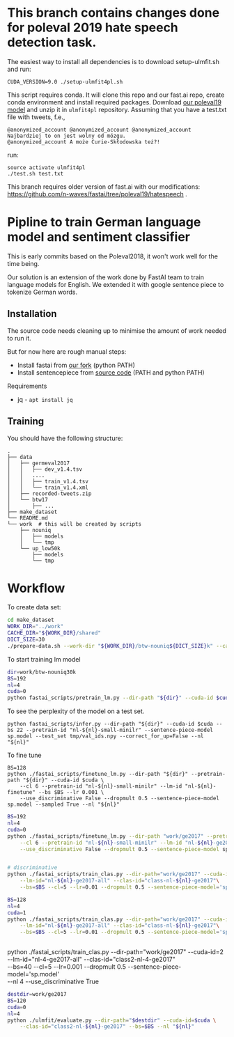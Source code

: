 # This branch contains changes done for poleval 2019 hate speech detection task.

The easiest way to install all dependencies is to download setup-ulmfit.sh and run:

```
CUDA_VERSION=9.0 ./setup-ulmfit4pl.sh
```

This script requires conda. It will clone this repo and our fast.ai repo, create conda environment and install required packages. Download [our poleval19 model](https://n-waves.com/poleval2019-task6-model) and unzip it in `ulmfit4pl` repository. Assuming that you have a test.txt file with tweets, f.e.,

```
@anonymized_account @anonymized_account @anonymized_account Najbardziej to on jest wolny od mózgu.
@anonymized_account A może Curie-Skłodowska też?!
```

run:

```
source activate ulmfit4pl
./test.sh test.txt
```


This branch requires older version of fast.ai with our modifications: https://github.com/n-waves/fastai/tree/poleval19/hatespeech .

# Pipline to train German language model and sentiment classifier

This is early commits based on the Poleval2018, it won't work well for the time being.

Our solution is an extension of the work done by FastAI team to train language models for English.
We extended it with google sentence piece to tokenize German words. 


## Installation
The source code needs cleaning up to minimise the amount of work needed to run it.

But for now here are rough manual steps:

- Install fastai from [our fork](https://github.com/n-waves/fastai/releases/tag/poleval2018) (python PATH) 
- Install sentencepiece from [source code](https://github.com/google/sentencepiece/) (PATH and python PATH)

Requirements
- jq  - `apt install jq`

## Training
You should have the following structure:
```
.
├── data
│   ├── germeval2017
│   │   ├── dev_v1.4.tsv
│   │   ....
│   │   ├── train_v1.4.tsv
│   │   └── train_v1.4.xml
│   ├── recorded-tweets.zip
│   └── btw17
│       ├── ...
├── make_dataset
└── README.md
└── work  # this will be created by scripts
    ├── nouniq
    │   ├── models
    │   └── tmp
    └── up_low50k
        ├── models
        └── tmp 
```

# Workflow

To create data set:
```bash
cd make_dataset
WORK_DIR="../work"
CACHE_DIR="${WORK_DIR}/shared"
DICT_SIZE=30
./prepare-data.sh --work-dir "${WORK_DIR}/btw-nouniq${DICT_SIZE}k" --cache-dir "${CACHE_DIR}" --vocab-size "${DICT_SIZE}000" --model-name "sp" --most-low "False" --lower-case "False" --uniq "False"
```

To start training lm model
```bash
dir=work/btw-nouniq30k
BS=192
nl=4
cuda=0
python fastai_scripts/pretrain_lm.py --dir-path "${dir}" --cuda-id $cuda --cl 12 --bs "${BS}" --lr 0.01 --pretrain-id "nl-${nl}-small-minilr" --sentence-piece-model sp.model --nl "${nl}"
```

To see the perplexity of the model on a test set.
```
python fastai_scripts/infer.py --dir-path "${dir}" --cuda-id $cuda --bs 22 --pretrain-id "nl-${nl}-small-minilr" --sentence-piece-model sp.model --test_set tmp/val_ids.npy --correct_for_up=False --nl  "${nl}"
```

To fine tune
```
BS=128
python ./fastai_scripts/finetune_lm.py --dir-path "${dir}" --pretrain-path "${dir}" --cuda-id $cuda \
    --cl 6 --pretrain-id "nl-${nl}-small-minilr" --lm-id "nl-${nl}-finetune" --bs $BS --lr 0.001 \
    --use_discriminative False --dropmult 0.5 --sentence-piece-model sp.model --sampled True --nl "${nl}"
```

```bash
BS=192
nl=4
cuda=0
python ./fastai_scripts/finetune_lm.py --dir-path "work/ge2017" --pretrain-path "work/btw-nouniq30k" --cuda-id $cuda \
    --cl 6 --pretrain-id "nl-${nl}-small-minilr" --lm-id "nl-${nl}-ge2017" --bs $BS --lr 0.001 \
    --use_discriminative False --dropmult 0.5 --sentence-piece-model sp.model --sampled True --nl "${nl}"

```
```bash

# discriminative
python ./fastai_scripts/train_clas.py --dir-path="work/ge2017" --cuda-id=$cuda \
    --lm-id="nl-${nl}-ge2017-all" --clas-id="class-nl-${nl}-ge2017"\
    --bs=$BS --cl=5 --lr=0.01 --dropmult 0.5 --sentence-piece-model='sp.model' --nl 4 --use_discriminative False
```

```bash
BS=128
nl=4
cuda=1
python ./fastai_scripts/train_clas.py --dir-path="work/ge2017" --cuda-id=$cuda \
    --lm-id="nl-${nl}-ge2017-all" --clas-id="class-nl-${nl}-ge2017"\
    --bs=$BS --cl=5 --lr=0.01 --dropmult 0.5 --sentence-piece-model='sp.model' --nl 4 --use_discriminative True
    
```
python ./fastai_scripts/train_clas.py --dir-path="work/ge2017" --cuda-id=2 \
    --lm-id="nl-4-ge2017-all" --clas-id="class2-nl-4-ge2017"\
    --bs=40 --cl=5 --lr=0.001 --dropmult 0.5 --sentence-piece-model='sp.model' \
    --nl 4 --use_discriminative True
    
    
    
```bash
destdir=work/ge2017
BS=120
cuda=0
nl=4
python ./ulmfit/evaluate.py --dir-path="$destdir" --cuda-id=$cuda \
    --clas-id="class2-nl-${nl}-ge2017" --bs=$BS --nl "${nl}"
```
